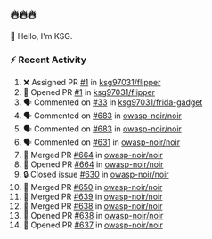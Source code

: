 ## 🔥🔥🔥
👋 Hello, I'm KSG.  

### ⚡ Recent Activity
<!--START_SECTION:activity-->
1. ❌ Assigned PR [#1](undefined) in [ksg97031/flipper](https://github.com/ksg97031/flipper)
2. 💪 Opened PR [#1](undefined) in [ksg97031/flipper](https://github.com/ksg97031/flipper)
3. 🗣 Commented on [#33](https://github.com/ksg97031/frida-gadget/issues/33#issuecomment-3247634296) in [ksg97031/frida-gadget](https://github.com/ksg97031/frida-gadget)
4. 🗣 Commented on [#683](https://github.com/owasp-noir/noir/issues/683#issuecomment-3240840791) in [owasp-noir/noir](https://github.com/owasp-noir/noir)
5. 🗣 Commented on [#683](https://github.com/owasp-noir/noir/issues/683#issuecomment-3240840791) in [owasp-noir/noir](https://github.com/owasp-noir/noir)
6. 🗣 Commented on [#631](https://github.com/owasp-noir/noir/issues/631#issuecomment-3184871801) in [owasp-noir/noir](https://github.com/owasp-noir/noir)
7. 🎉 Merged PR [#664](https://github.com/owasp-noir/noir/pull/664) in [owasp-noir/noir](https://github.com/owasp-noir/noir)
8. 💪 Opened PR [#664](https://github.com/owasp-noir/noir/pull/664) in [owasp-noir/noir](https://github.com/owasp-noir/noir)
9. 🔒 Closed issue [#630](https://github.com/owasp-noir/noir/issues/630) in [owasp-noir/noir](https://github.com/owasp-noir/noir)
10. 🎉 Merged PR [#650](https://github.com/owasp-noir/noir/pull/650) in [owasp-noir/noir](https://github.com/owasp-noir/noir)
11. 🎉 Merged PR [#639](https://github.com/owasp-noir/noir/pull/639) in [owasp-noir/noir](https://github.com/owasp-noir/noir)
12. 🎉 Merged PR [#638](https://github.com/owasp-noir/noir/pull/638) in [owasp-noir/noir](https://github.com/owasp-noir/noir)
13. 💪 Opened PR [#638](https://github.com/owasp-noir/noir/pull/638) in [owasp-noir/noir](https://github.com/owasp-noir/noir)
14. 💪 Opened PR [#637](https://github.com/owasp-noir/noir/pull/637) in [owasp-noir/noir](https://github.com/owasp-noir/noir)
<!--END_SECTION:activity-->
